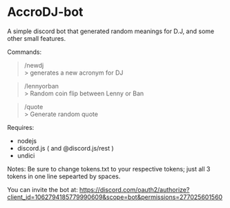 # AccroDJ-bot
A simple discord bot that generated random meanings for D.J, and some other small features.

Commands:
 > /newdj <br>
    > generates a new acronym for DJ
    
> /lennyorban <br>
    > Random coin flip between Lenny or Ban
    
> /quote <br>
    > Generate random quote

Requires:
* nodejs
* discord.js ( and @discord.js/rest )
* undici

Notes:
Be sure to change tokens.txt to your respective tokens; just all 3 tokens in one line sepearted by spaces.

You can invite the bot at:
https://discord.com/oauth2/authorize?client_id=1062794185779990609&scope=bot&permissions=277025601560
